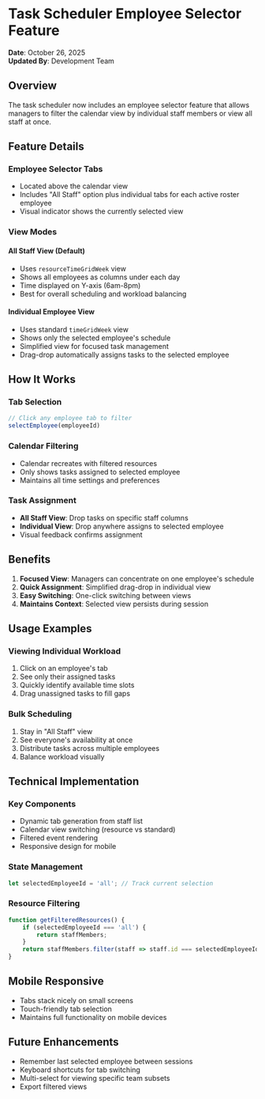 # Task Scheduler Employee Selector Feature

**Date**: October 26, 2025  
**Updated By**: Development Team

## Overview
The task scheduler now includes an employee selector feature that allows managers to filter the calendar view by individual staff members or view all staff at once.

## Feature Details

### Employee Selector Tabs
- Located above the calendar view
- Includes "All Staff" option plus individual tabs for each active roster employee
- Visual indicator shows the currently selected view

### View Modes

#### All Staff View (Default)
- Uses `resourceTimeGridWeek` view
- Shows all employees as columns under each day
- Time displayed on Y-axis (6am-8pm)
- Best for overall scheduling and workload balancing

#### Individual Employee View
- Uses standard `timeGridWeek` view
- Shows only the selected employee's schedule
- Simplified view for focused task management
- Drag-drop automatically assigns tasks to the selected employee

## How It Works

### Tab Selection
```javascript
// Click any employee tab to filter
selectEmployee(employeeId)
```

### Calendar Filtering
- Calendar recreates with filtered resources
- Only shows tasks assigned to selected employee
- Maintains all time settings and preferences

### Task Assignment
- **All Staff View**: Drop tasks on specific staff columns
- **Individual View**: Drop anywhere assigns to selected employee
- Visual feedback confirms assignment

## Benefits

1. **Focused View**: Managers can concentrate on one employee's schedule
2. **Quick Assignment**: Simplified drag-drop in individual view
3. **Easy Switching**: One-click switching between views
4. **Maintains Context**: Selected view persists during session

## Usage Examples

### Viewing Individual Workload
1. Click on an employee's tab
2. See only their assigned tasks
3. Quickly identify available time slots
4. Drag unassigned tasks to fill gaps

### Bulk Scheduling
1. Stay in "All Staff" view
2. See everyone's availability at once
3. Distribute tasks across multiple employees
4. Balance workload visually

## Technical Implementation

### Key Components
- Dynamic tab generation from staff list
- Calendar view switching (resource vs standard)
- Filtered event rendering
- Responsive design for mobile

### State Management
```javascript
let selectedEmployeeId = 'all'; // Track current selection
```

### Resource Filtering
```javascript
function getFilteredResources() {
    if (selectedEmployeeId === 'all') {
        return staffMembers;
    }
    return staffMembers.filter(staff => staff.id === selectedEmployeeId);
}
```

## Mobile Responsive
- Tabs stack nicely on small screens
- Touch-friendly tab selection
- Maintains full functionality on mobile devices

## Future Enhancements
- Remember last selected employee between sessions
- Keyboard shortcuts for tab switching
- Multi-select for viewing specific team subsets
- Export filtered views
